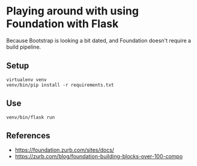# Playing around with using Foundation with Flask

Because Bootstrap is looking a bit dated, and Foundation doesn't require a build pipeline.

## Setup

    virtualenv venv
    venv/bin/pip install -r requirements.txt

## Use

    venv/bin/flask run

## References

* https://foundation.zurb.com/sites/docs/
* https://zurb.com/blog/foundation-building-blocks-over-100-compo
